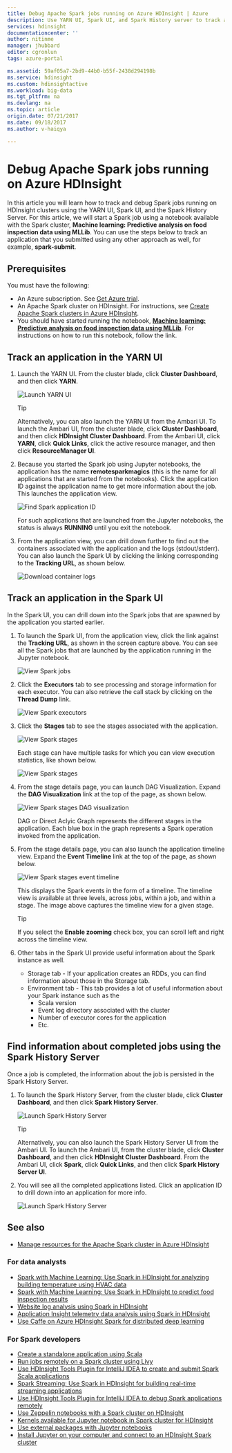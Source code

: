 ```yaml
---
title: Debug Apache Spark jobs running on Azure HDInsight | Azure
description: Use YARN UI, Spark UI, and Spark History server to track and debug jobs running on a Spark cluster in Azure HDInsight
services: hdinsight
documentationcenter: ''
author: nitinme
manager: jhubbard
editor: cgronlun
tags: azure-portal

ms.assetid: 59af05a7-2bd9-44b0-b55f-2438d294198b
ms.service: hdinsight
ms.custom: hdinsightactive
ms.workload: big-data
ms.tgt_pltfrm: na
ms.devlang: na
ms.topic: article
origin.date: 07/21/2017
ms.date: 09/18/2017
ms.author: v-haiqya

---
```

# Debug Apache Spark jobs running on Azure HDInsight

In this article you will learn how to track and debug Spark jobs running on HDInsight clusters using the YARN UI, Spark UI, and the Spark History Server. For this article, we will start a Spark job using a notebook available with the Spark cluster, **Machine learning: Predictive analysis on food inspection data using MLLib**. You can use the steps below to track an application that you submitted using any other approach as well, for example, **spark-submit**.

## Prerequisites
You must have the following:

* An Azure subscription. See [Get Azure trial](https://www.azure.cn/pricing/1rmb-trial/).
* An Apache Spark cluster on HDInsight. For instructions, see [Create Apache Spark clusters in Azure HDInsight](hdinsight-apache-spark-jupyter-spark-sql.md).
* You should have started running the notebook, **[Machine learning: Predictive analysis on food inspection data using MLLib](hdinsight-apache-spark-machine-learning-mllib-ipython.md)**. For instructions on how to run this notebook, follow the link.  

## Track an application in the YARN UI
1. Launch the YARN UI. From the cluster blade, click **Cluster Dashboard**, and then click **YARN**.

    ![Launch YARN UI](./media/hdinsight-apache-spark-job-debugging/launch-yarn-ui.png)

   > [!TIP]
   > Alternatively, you can also launch the YARN UI from the Ambari UI. To launch the Ambari UI, from the cluster blade, click **Cluster Dashboard**, and then click **HDInsight Cluster Dashboard**. From the Ambari UI, click **YARN**, click **Quick Links**, click the active resource manager, and then click **ResourceManager UI**.    
   > 
   > 
2. Because you started the Spark job using Jupyter notebooks, the application has the name **remotesparkmagics** (this is the name for all applications that are started from the notebooks). Click the application ID against the application name to get more information about the job. This launches the application view.

    ![Find Spark application ID](./media/hdinsight-apache-spark-job-debugging/find-application-id.png)

    For such applications that are launched from the Jupyter notebooks, the status is always **RUNNING** until you exit the notebook.
3. From the application view, you can drill down further to find out the containers associated with the application and the logs (stdout/stderr). You can also launch the Spark UI by clicking the linking corresponding to the **Tracking URL**, as shown below. 

    ![Download container logs](./media/hdinsight-apache-spark-job-debugging/download-container-logs.png)

## Track an application in the Spark UI
In the Spark UI, you can drill down into the Spark jobs that are spawned by the application you started earlier.

1. To launch the Spark UI, from the application view, click the link against the **Tracking URL**, as shown in the screen capture above. You can see all the Spark jobs that are launched by the application running in the Jupyter notebook.

    ![View Spark jobs](./media/hdinsight-apache-spark-job-debugging/view-spark-jobs.png)
2. Click the **Executors** tab to see processing and storage information for each executor. You can also retrieve the call stack by clicking on the **Thread Dump** link.

    ![View Spark executors](./media/hdinsight-apache-spark-job-debugging/view-spark-executors.png)
3. Click the **Stages** tab to see the stages associated with the application.

    ![View Spark stages](./media/hdinsight-apache-spark-job-debugging/view-spark-stages.png)

    Each stage can have multiple tasks for which you can view execution statistics, like shown below.

    ![View Spark stages](./media/hdinsight-apache-spark-job-debugging/view-spark-stages-details.png) 
4. From the stage details page, you can launch DAG Visualization. Expand the **DAG Visualization** link at the top of the page, as shown below.

    ![View Spark stages DAG visualization](./media/hdinsight-apache-spark-job-debugging/view-spark-stages-dag-visualization.png)

    DAG or Direct Aclyic Graph represents the different stages in the application. Each blue box in the graph represents a Spark operation invoked from the application.
5. From the stage details page, you can also launch the application timeline view. Expand the **Event Timeline** link at the top of the page, as shown below.

    ![View Spark stages event timeline](./media/hdinsight-apache-spark-job-debugging/view-spark-stages-event-timeline.png)

    This displays the Spark events in the form of a timeline. The timeline view is available at three levels, across jobs, within a job, and within a stage. The image above captures the timeline view for a given stage.

   > [!TIP]
   > If you select the **Enable zooming** check box, you can scroll left and right across the timeline view.
   > 
   > 
6. Other tabs in the Spark UI provide useful information about the Spark instance as well.

   * Storage tab - If your application creates an RDDs, you can find information about those in the Storage tab.
   * Environment tab - This tab provides a lot of useful information about your Spark instance such as the 
     * Scala version
     * Event log directory associated with the cluster
     * Number of executor cores for the application
     * Etc.

## Find information about completed jobs using the Spark History Server
Once a job is completed, the information about the job is persisted in the Spark History Server.

1. To launch the Spark History Server, from the cluster blade, click **Cluster Dashboard**, and then click **Spark History Server**.

    ![Launch Spark History Server](./media/hdinsight-apache-spark-job-debugging/launch-spark-history-server.png)

   > [!TIP]
   > Alternatively, you can also launch the Spark History Server UI from the Ambari UI. To launch the Ambari UI, from the cluster blade, click **Cluster Dashboard**, and then click **HDInsight Cluster Dashboard**. From the Ambari UI, click **Spark**, click **Quick Links**, and then click **Spark History Server UI**.
   > 
   > 
2. You will see all the completed applications listed. Click an application ID to drill down into an application for more info.

    ![Launch Spark History Server](./media/hdinsight-apache-spark-job-debugging/view-completed-applications.png)

## See also
*  [Manage resources for the Apache Spark cluster in Azure HDInsight](hdinsight-apache-spark-resource-manager.md)

### For data analysts

* [Spark with Machine Learning: Use Spark in HDInsight for analyzing building temperature using HVAC data](hdinsight-apache-spark-ipython-notebook-machine-learning.md)
* [Spark with Machine Learning: Use Spark in HDInsight to predict food inspection results](hdinsight-apache-spark-machine-learning-mllib-ipython.md)
* [Website log analysis using Spark in HDInsight](hdinsight-apache-spark-custom-library-website-log-analysis.md)
* [Application Insight telemetry data analysis using Spark in HDInsight](hdinsight-spark-analyze-application-insight-logs.md)
* [Use Caffe on Azure HDInsight Spark for distributed deep learning](hdinsight-deep-learning-caffe-spark.md)

### For Spark developers

* [Create a standalone application using Scala](hdinsight-apache-spark-create-standalone-application.md)
* [Run jobs remotely on a Spark cluster using Livy](hdinsight-apache-spark-livy-rest-interface.md)
* [Use HDInsight Tools Plugin for IntelliJ IDEA to create and submit Spark Scala applications](hdinsight-apache-spark-intellij-tool-plugin.md)
* [Spark Streaming: Use Spark in HDInsight for building real-time streaming applications](hdinsight-apache-spark-eventhub-streaming.md)
* [Use HDInsight Tools Plugin for IntelliJ IDEA to debug Spark applications remotely](hdinsight-apache-spark-intellij-tool-plugin-debug-jobs-remotely.md)
* [Use Zeppelin notebooks with a Spark cluster on HDInsight](hdinsight-apache-spark-zeppelin-notebook.md)
* [Kernels available for Jupyter notebook in Spark cluster for HDInsight](hdinsight-apache-spark-jupyter-notebook-kernels.md)
* [Use external packages with Jupyter notebooks](hdinsight-apache-spark-jupyter-notebook-use-external-packages.md)
* [Install Jupyter on your computer and connect to an HDInsight Spark cluster](hdinsight-apache-spark-jupyter-notebook-install-locally.md)
<!--Update_Description: update link ref-->